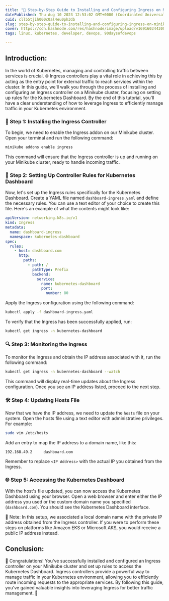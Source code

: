 ```yaml
---
title: "🚀 Step-by-Step Guide to Installing and Configuring Ingress on Minikube Cluster"
datePublished: Thu Aug 10 2023 12:53:02 GMT+0000 (Coordinated Universal Time)
cuid: cll55tjih000c0al4eu0ph3db
slug: step-by-step-guide-to-installing-and-configuring-ingress-on-minikube-cluster
cover: https://cdn.hashnode.com/res/hashnode/image/upload/v1691603443001/96663ac8-02d4-42b4-85ae-08d81c22fd64.png
tags: linux, kubernetes, developer, devops, 90daysofdevops

---
```


## Introduction:

In the world of Kubernetes, managing and controlling traffic between services is crucial. 🌐 Ingress controllers play a vital role in achieving this by acting as the entry point for external traffic to reach services within the cluster. In this guide, we'll walk you through the process of installing and configuring an Ingress controller on a Minikube cluster, focusing on setting up rules for the Kubernetes Dashboard. By the end of this tutorial, you'll have a clear understanding of how to leverage Ingress to efficiently manage traffic in your Kubernetes environment.

### 🔧 Step 1: Installing the Ingress Controller

To begin, we need to enable the Ingress addon on our Minikube cluster. Open your terminal and run the following command:

```bash
minikube addons enable ingress
```

This command will ensure that the Ingress controller is up and running on your Minikube cluster, ready to handle incoming traffic.

### 📝 Step 2: Setting Up Controller Rules for Kubernetes Dashboard

Now, let's set up the Ingress rules specifically for the Kubernetes Dashboard. Create a YAML file named `dashboard-ingress.yaml` and define the necessary rules. You can use a text editor of your choice to create this file. Here's an example of what the contents might look like:

```yaml
apiVersion: networking.k8s.io/v1
kind: Ingress
metadata:
  name: dashboard-ingress
  namespace: kubernetes-dashboard
spec:
  rules:
    - host: dashboard.com
      http:
        paths:
          - path: /
            pathType: Prefix
            backend:
              service:
                name: kubernetes-dashboard
                port:
                  number: 80
```

Apply the Ingress configuration using the following command:

```bash
kubectl apply -f dashboard-ingress.yaml
```

To verify that the Ingress has been successfully applied, run:

```bash
kubectl get ingress -n kubernetes-dashboard
```

### 🔍 Step 3: Monitoring the Ingress

To monitor the Ingress and obtain the IP address associated with it, run the following command:

```bash
kubectl get ingress -n kubernetes-dashboard --watch
```

This command will display real-time updates about the Ingress configuration. Once you see an IP address listed, proceed to the next step.

### 🛠️ Step 4: Updating Hosts File

Now that we have the IP address, we need to update the `hosts` file on your system. Open the hosts file using a text editor with administrative privileges. For example:

```bash
sudo vim /etc/hosts
```

Add an entry to map the IP address to a domain name, like this:

```plaintext
192.168.49.2     dashboard.com
```

Remember to replace `<IP Address>` with the actual IP you obtained from the Ingress.

### 🌐 Step 5: Accessing the Kubernetes Dashboard

With the host's file updated, you can now access the Kubernetes Dashboard using your browser. Open a web browser and enter either the IP address you used or the custom domain name you specified (`dashboard.com`). You should see the Kubernetes Dashboard interface.

📌 Note: In this setup, we associated a local domain name with the private IP address obtained from the Ingress controller. If you were to perform these steps on platforms like Amazon EKS or Microsoft AKS, you would receive a public IP address instead.

## Conclusion:

🎉 Congratulations! You've successfully installed and configured an Ingress controller on your Minikube cluster and set up rules to access the Kubernetes Dashboard. Ingress controllers provide a powerful way to manage traffic in your Kubernetes environment, allowing you to efficiently route incoming requests to the appropriate services. By following this guide, you've gained valuable insights into leveraging Ingress for better traffic management. 🚦